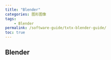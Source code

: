 ```yaml
---
title: "Blender"
categories: 图形图像
tags:
    - Blender
permalink: /software-guide/txtx-blender-guide/
toc: true
---
```


## Blender


